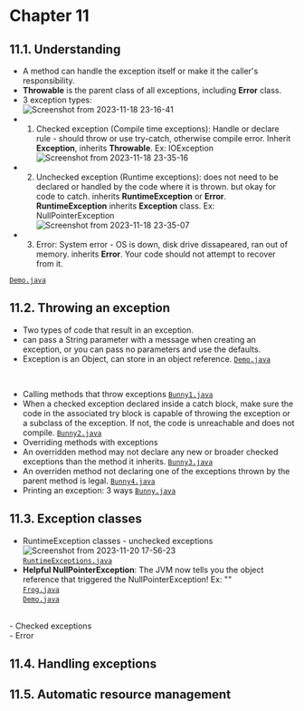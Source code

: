 # Chapter 11

## 11.1. Understanding
- A method can handle the exception itself or make it the caller's responsibility.
- **Throwable** is the parent class of all exceptions, including **Error** class. <br>
- 3 exception types:<br>
![Screenshot from 2023-11-18 23-16-41](https://github.com/vijanipiyawardana/OCP-17-Practice/assets/6631956/fa985b8b-4623-4fe3-a00f-ffb7c01cf753)<br>
- 1. Checked exception (Compile time exceptions): Handle or declare rule - should throw or use try-catch, otherwise compile error. Inherit **Exception**, inherits **Throwable**. Ex: IOException<br>
![Screenshot from 2023-11-18 23-35-16](https://github.com/vijanipiyawardana/OCP-17-Practice/assets/6631956/9b3e0101-2042-4e6a-a153-ed637a6c2831)<br>
- 2. Unchecked exception (Runtime exceptions): does not need to be declared or handled by the code where it is thrown. but okay for code to catch. inherits **RuntimeException** or **Error**. **RuntimeException** inherits **Exception** class. Ex: NullPointerException <br>
![Screenshot from 2023-11-18 23-35-07](https://github.com/vijanipiyawardana/OCP-17-Practice/assets/6631956/a5b28754-e21c-4ea4-bfe4-38219b6e780b)<br>
- 3. Error: System error - OS is down, disk drive dissapeared, ran out of memory. inherits **Error**. Your code should not attempt to recover from it.

[`Demo.java`](1_understanding_exceptions/Demo.java)

## 11.2. Throwing an exception
- Two types of code that result in an exception.
- can pass a String parameter with a message when creating an exception, or you can pass no parameters and use the defaults.
- Exception is an Object, can store in an object reference.
[`Demo.java`](2_throwing_an_exception/Demo.java)
<br>

- Calling methods that throw exceptions
[`Bunny1.java`](2_throwing_an_exception/Bunny1.java)
- When a checked exception declared inside a catch block, make sure the code in the associated try block is capable of throwing the exception or a subclass of the exception. If not, the code is unreachable and does not compile.
[`Bunny2.java`](2_throwing_an_exception/Bunny2.java)
- Overriding methods with exceptions
- An overridden method may not declare any new or broader checked exceptions than the method it inherits.
[`Bunny3.java`](2_throwing_an_exception/Bunny3.java)
- An overriden method not declaring one of the exceptions thrown by the parent method is legal.
[`Bunny4.java`](2_throwing_an_exception/Bunny4.java)
- Printing an exception: 3 ways
[`Bunny.java`](2_throwing_an_exception/Bunny.java)

## 11.3. Exception classes
- RuntimeException classes - unchecked exceptions
![Screenshot from 2023-11-20 17-56-23](https://github.com/vijanipiyawardana/OCP-17-Practice/assets/6631956/58a75f52-c18e-4ce7-bc1d-3634be214442)<br>
[`RuntimeExceptions.java`](3_exception_classes/RuntimeExceptions.java)
- **Helpful NullPointerException**: The JVM now tells you the object reference that triggered the NullPointerException! Ex: "<parameter1>"<br>
[`Frog.java`](3_exception_classes/Frog.java)<br>
[`Demo.java`](3_exception_classes/Demo.java)
<br>
- Checked exceptions

<br>
- Error

## 11.4. Handling exceptions


## 11.5. Automatic resource management